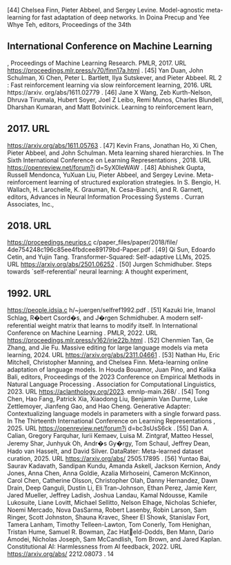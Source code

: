 [44] Chelsea Finn, Pieter Abbeel, and Sergey Levine. Model-agnostic meta-learning for fast adaptation of deep networks. In Doina Precup and Yee Whye Teh, editors, Proceedings of the 34th


## International Conference on Machine Learning

, Proceedings of Machine Learning Research. PMLR, 2017. URL https://proceedings.mlr.press/v70/finn17a.html . [45] Yan Duan, John Schulman, Xi Chen, Peter L. Bartlett, Ilya Sutskever, and Pieter Abbeel. RL 2 : Fast reinforcement learning via slow reinforcement learning, 2016. URL https://arxiv. org/abs/1611.02779 . [46] Jane X Wang, Zeb Kurth-Nelson, Dhruva Tirumala, Hubert Soyer, Joel Z Leibo, Remi Munos, Charles Blundell, Dharshan Kumaran, and Matt Botvinick. Learning to reinforcement learn,


## 2017. URL

https://arxiv.org/abs/1611.05763 . [47] Kevin Frans, Jonathan Ho, Xi Chen, Pieter Abbeel, and John Schulman. Meta learning shared hierarchies. In The Sixth International Conference on Learning Representations , 2018. URL https://openreview.net/forum?i d=SyX0IeWAW . [48] Abhishek Gupta, Russell Mendonca, YuXuan Liu, Pieter Abbeel, and Sergey Levine. Meta-reinforcement learning of structured exploration strategies. In S. Bengio, H. Wallach, H. Larochelle, K. Grauman, N. Cesa-Bianchi, and R. Garnett, editors, Advances in Neural Information Processing Systems . Curran Associates, Inc.,


## 2018. URL

https://proceedings.neurips.c c/paper_files/paper/2018/file/ 4de754248c196c85ee4fbdcee89179bd-Paper.pdf . [49] Qi Sun, Edoardo Cetin, and Yujin Tang. Transformer-Squared: Self-adaptive LLMs, 2025. URL https://arxiv.org/abs/2501.06252 . [50] Jurgen Schmidhuber. Steps towards `self-referential' neural learning: A thought experiment,


## 1992. URL

https://people.idsia.c h/~juergen/selfref1992.pdf . [51] Kazuki Irie, Imanol Schlag, R�bert Csord�s, and J�rgen Schmidhuber. A modern self-referential weight matrix that learns to modify itself. In International Conference on Machine Learning . PMLR, 2022. URL https://proceedings.mlr.press/v162/irie22b.html . [52] Chenmien Tan, Ge Zhang, and Jie Fu. Massive editing for large language models via meta learning, 2024. URL https://arxiv.org/abs/2311.04661 . [53] Nathan Hu, Eric Mitchell, Christopher Manning, and Chelsea Finn. Meta-learning online adaptation of language models. In Houda Bouamor, Juan Pino, and Kalika Bali, editors, Proceedings of the 2023 Conference on Empirical Methods in Natural Language Processing . Association for Computational Linguistics, 2023. URL https://aclanthology.org/2023. emnlp-main.268/ . [54] Tong Chen, Hao Fang, Patrick Xia, Xiaodong Liu, Benjamin Van Durme, Luke Zettlemoyer, Jianfeng Gao, and Hao Cheng. Generative Adapter: Contextualizing language models in parameters with a single forward pass. In The Thirteenth International Conference on Learning Representations , 2025. URL https://openreview.net/forum?i d=bc3sUsS6ck . [55] Dan A. Calian, Gregory Farquhar, Iurii Kemaev, Luisa M. Zintgraf, Matteo Hessel, Jeremy Shar, Junhyuk Oh, Andr�s Gy�rgy, Tom Schaul, Jeffrey Dean, Hado van Hasselt, and David Silver. DataRater: Meta-learned dataset curation, 2025. URL https://arxiv.org/abs/ 2505.17895 . [56] Yuntao Bai, Saurav Kadavath, Sandipan Kundu, Amanda Askell, Jackson Kernion, Andy Jones, Anna Chen, Anna Goldie, Azalia Mirhoseini, Cameron McKinnon, Carol Chen, Catherine Olsson, Christopher Olah, Danny Hernandez, Dawn Drain, Deep Ganguli, Dustin Li, Eli Tran-Johnson, Ethan Perez, Jamie Kerr, Jared Mueller, Jeffrey Ladish, Joshua Landau, Kamal Ndousse, Kamile Lukosuite, Liane Lovitt, Michael Sellitto, Nelson Elhage, Nicholas Schiefer, Noemi Mercado, Nova DasSarma, Robert Lasenby, Robin Larson, Sam Ringer, Scott Johnston, Shauna Kravec, Sheer El Showk, Stanislav Fort, Tamera Lanham, Timothy Telleen-Lawton, Tom Conerly, Tom Henighan, Tristan Hume, Samuel R. Bowman, Zac Hateld-Dodds, Ben Mann, Dario Amodei, Nicholas Joseph, Sam McCandlish, Tom Brown, and Jared Kaplan. Constitutional AI: Harmlessness from AI feedback, 2022. URL https://arxiv.org/abs/ 2212.08073 . 14